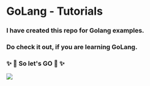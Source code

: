# GoLang - Tutorials

### I have created this repo for Golang examples. 
### Do check it out, if you are learning GoLang.
### ✨ 🤩 So let's GO 🤩 ✨

<img src="https://www.vertica.com/wp-content/uploads/2019/07/Golang.png">

